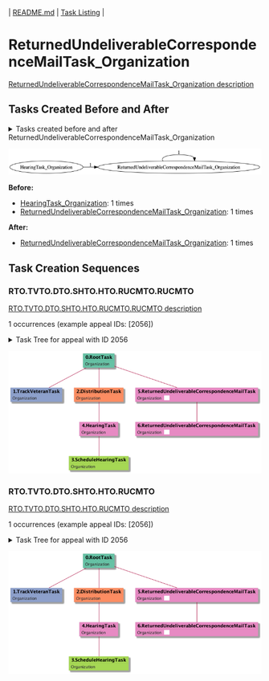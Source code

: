| [README.md](/README.md) | [Task Listing](tasklist.md) |

# ReturnedUndeliverableCorrespondenceMailTask_Organization

[ReturnedUndeliverableCorrespondenceMailTask_Organization description](../descr/ReturnedUndeliverableCorrespondenceMailTask_Organization.md)

## Tasks Created Before and After

<details><summary>Tasks created before and after ReturnedUndeliverableCorrespondenceMailTask_Organization</summary>

```
digraph G {
rankdir="LR";
"ReturnedUndeliverableCorrespondenceMailTask_Organization" -> "ReturnedUndeliverableCorrespondenceMailTask_Organization" [label=1]
"HearingTask_Organization" -> "ReturnedUndeliverableCorrespondenceMailTask_Organization" [label=1]
}
```
</details>

![ReturnedUndeliverableCorrespondenceMailTask_Organization](dot/ReturnedUndeliverableCorrespondenceMailTask_Organization.dot.png)

**Before:**

   * [HearingTask_Organization](HearingTask_Organization.md): 1 times
   * [ReturnedUndeliverableCorrespondenceMailTask_Organization](ReturnedUndeliverableCorrespondenceMailTask_Organization.md): 1 times

**After:**

   * [ReturnedUndeliverableCorrespondenceMailTask_Organization](ReturnedUndeliverableCorrespondenceMailTask_Organization.md): 1 times

## Task Creation Sequences

### RTO.TVTO.DTO.SHTO.HTO.RUCMTO.RUCMTO

[RTO.TVTO.DTO.SHTO.HTO.RUCMTO.RUCMTO description](../descr/RTO.TVTO.DTO.SHTO.HTO.RUCMTO.RUCMTO.md)

1 occurrences (example appeal IDs: [2056])

<details><summary>Task Tree for appeal with ID 2056</summary>

```
@startuml
skinparam {
  ObjectBorderColor #555
  ObjectBorderThickness 0
  ObjectFontStyle bold
  ObjectFontSize 14
  ObjectAttributeFontColor #333
  ObjectAttributeFontSize 12
}
  object 0.RootTask #66c2a5 {
Organization
}
  object 1.TrackVeteranTask #8da0cb {
Organization
}
  object 2.DistributionTask #fc8d62 {
Organization
}
  object 3.ScheduleHearingTask #a6d854 {
Organization
}
  object 4.HearingTask #e78ac3 {
Organization
}
  object 5.ReturnedUndeliverableCorrespondenceMailTask #ffd92f {
Organization  <back:white>    </back>
}
  object 6.ReturnedUndeliverableCorrespondenceMailTask #ffd92f {
Organization  <back:white>    </back>
}
0.RootTask -- 1.TrackVeteranTask
0.RootTask -- 2.DistributionTask
4.HearingTask -- 3.ScheduleHearingTask
2.DistributionTask -- 4.HearingTask
0.RootTask -- 5.ReturnedUndeliverableCorrespondenceMailTask
5.ReturnedUndeliverableCorrespondenceMailTask -- 6.ReturnedUndeliverableCorrespondenceMailTask
@enduml
```
</details>

![RTO.TVTO.DTO.SHTO.HTO.RUCMTO.RUCMTO-2056](uml/RTO.TVTO.DTO.SHTO.HTO.RUCMTO.RUCMTO-2056.png)

### RTO.TVTO.DTO.SHTO.HTO.RUCMTO

[RTO.TVTO.DTO.SHTO.HTO.RUCMTO description](../descr/RTO.TVTO.DTO.SHTO.HTO.RUCMTO.md)

1 occurrences (example appeal IDs: [2056])

<details><summary>Task Tree for appeal with ID 2056</summary>

```
@startuml
skinparam {
  ObjectBorderColor #555
  ObjectBorderThickness 0
  ObjectFontStyle bold
  ObjectFontSize 14
  ObjectAttributeFontColor #333
  ObjectAttributeFontSize 12
}
  object 0.RootTask #66c2a5 {
Organization
}
  object 1.TrackVeteranTask #8da0cb {
Organization
}
  object 2.DistributionTask #fc8d62 {
Organization
}
  object 3.ScheduleHearingTask #a6d854 {
Organization
}
  object 4.HearingTask #e78ac3 {
Organization
}
  object 5.ReturnedUndeliverableCorrespondenceMailTask #ffd92f {
Organization  <back:white>    </back>
}
  object 6.ReturnedUndeliverableCorrespondenceMailTask #ffd92f {
Organization  <back:white>    </back>
}
0.RootTask -- 1.TrackVeteranTask
0.RootTask -- 2.DistributionTask
4.HearingTask -- 3.ScheduleHearingTask
2.DistributionTask -- 4.HearingTask
0.RootTask -- 5.ReturnedUndeliverableCorrespondenceMailTask
5.ReturnedUndeliverableCorrespondenceMailTask -- 6.ReturnedUndeliverableCorrespondenceMailTask
@enduml
```
</details>

![RTO.TVTO.DTO.SHTO.HTO.RUCMTO-2056](uml/RTO.TVTO.DTO.SHTO.HTO.RUCMTO-2056.png)

